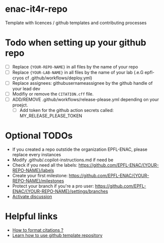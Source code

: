 # enac-it4r-repo

Template with licences / github templates and contributing processes

# Todo when setting up your github repo

- [ ] Replace `{YOUR-REPO-NAME}` in all files by the name of your repo
- [ ] Replace `{YOUR-LAB-NAME}` in all files by the name of your lab (.e.G epfl-cryos cf .github/workflows/deploy.yml)
- [ ] Replace assignees: githubusernameassignee by the github handle of your lead dev
- [ ] Modifiy or remove the `CITATION.cff` file.
- [ ] ADD/REMOVE .github/workflows/release-please.yml depending on your proejct.
    - [ ] Add token for the github action secrets called: MY_RELEASE_PLEASE_TOKEN

# Optional TODOs
- If you created a repo outstide the organization EPFL-ENAC, please replace every instances
- Modify .github/.copilot-instructions.md if need be
- Check if you need all the labels: https://github.com/EPFL-ENAC/{YOUR-REPO-NAME}/labels
- Create your first milestone: https://github.com/EPFL-ENAC/{YOUR-REPO-NAME}/milestones
- Protect your branch if you're a pro user: https://github.com/EPFL-ENAC/{YOUR-REPO-NAME}/settings/branches
- [Activate discussion](https://github.com/EPFL-ENAC/{YOUR-REPO-NAME}/settings)


# Helpful links

- [How to format citations ?](https://docs.github.com/en/repositories/managing-your-repositorys-settings-and-features/customizing-your-repository/about-citation-files) 
- [Learn how to use github template repository](https://docs.github.com/en/repositories/creating-and-managing-repositories/creating-a-repository-from-a-template)
